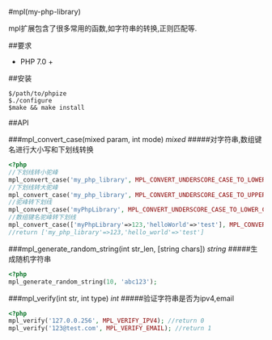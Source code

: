 #mpl(my-php-library)

mpl扩展包含了很多常用的函数,如字符串的转换,正则匹配等.

##要求

* PHP 7.0 +

##安装

```shell
$/path/to/phpize
$./configure
$make && make install
```

##API

###mpl_convert_case(mixed param, int mode) *mixed*
#####对字符串,数组键名进行大小写和下划线转换

```php
<?php
//下划线转小驼峰
mpl_convert_case('my_php_library', MPL_CONVERT_UNDERSCORE_CASE_TO_LOWER_CAMEL_CASE); //return myPhpLibrary
//下划线转大驼峰
mpl_convert_case('my_php_library', MPL_CONVERT_UNDERSCORE_CASE_TO_UPPER_CAMEL_CASE); //return MyPhpLibrary
//驼峰转下划线
mpl_convert_case('myPhpLibrary', MPL_CONVERT_UNDERSCORE_CASE_TO_LOWER_CAMEL_CASE); //return my_php_library
//数组键名驼峰转下划线
mpl_convert_case(['myPhpLibrary'=>123,'helloWorld'=>'test'], MPL_CONVERT_UNDERSCORE_CASE_TO_LOWER_CAMEL_CASE);
//return ['my_php_library'=>123,'hello_world'=>'test']

```

###mpl_generate_random_string(int str_len, [string chars]) *string*
#####生成随机字符串

```php
<?php
mpl_generate_random_string(10, 'abc123');

```

###mpl_verify(int str, int type) *int*
#####验证字符串是否为ipv4,email

```php
<?php
mpl_verify('127.0.0.256', MPL_VERIFY_IPV4); //return 0
mpl_verify('123@test.com', MPL_VERIFY_EMAIL); //return 1

```